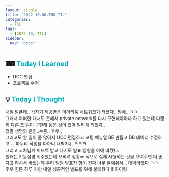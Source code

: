 ```yaml
---
layout: single
title: "2022.10.06.THU_TIL"
categories:
  - TIL
tags:
  - [2022-10, TIL]
sidebar:
  nav: "docs"
---
```


## ⌨ <a style="color:#00adb5">Today I Learned</a>

- UCC 편집
- 프로젝트 수정


## 💡 <a style="color:#00adb5">Today I Thought</a>

내일 발푠데.. 갑자기 제공받은 이더리움 네트워크가 터졌다.. 밤에.. ㅋㅋ<br>
그래서 어떠한 대처도 못해서 private network를 다시 구현해야하나 하고 있는데 다행히 다른 조 팀이 구현해 놓은 것이 있어 빌리게 되었다..<br>
정말 생명의 은인..수준.. 후우..<br>
그러고도 할 일이 좀 많아서 UCC 편집하고 포팅 메뉴얼 BE 만들고 DB 데이터 수정하고 ... 마무리 작업을 다하니 새벽3시..ㅋㅋㅋ<br>
그리고 코치님께 피드백 받고 나서도 발표 방향을 아예 바꿨다.<br>
원래는 기능설명 위주였는데 오히려 상황극 식으로 실제 사용하는 것을 보여주면 더 좋다고 하셔서 바꿨는데 우리 팀원 발표자 형이 진짜 너무 잘해줘서... 대박이였다 ㅋㅋ<br>
후우 힘든 하루 지만 내일 성공적인 발표를 위해 불태웠따 !! 화이팅